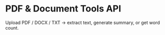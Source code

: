 # PDF & Document Tools API

Upload PDF / DOCX / TXT → extract text, generate summary, or get word count.
